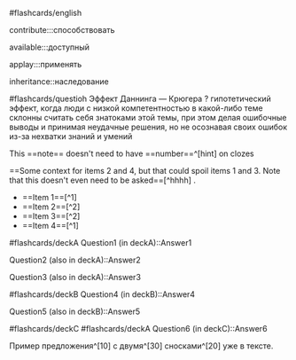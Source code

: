 #flashcards/english

contribute:::способствовать
<!--SR:!2025-05-30,4,190!2025-06-12,17,210-->
available:::доступный
<!--SR:!2025-07-06,39,250!2025-06-20,25,230-->
applay:::применять
<!--SR:!2025-06-02,5,203!2025-06-02,5,203-->
inheritance::наследование
<!--SR:!2025-05-31,3,244-->

#flashcards/questioh
Эффект Даннинга — Крюгера
?
гипотетический эффект, когда люди с низкой компетентностью в какой-либо теме склонны считать себя знатоками этой темы, при этом делая ошибочные выводы и принимая неудачные решения, но не осознавая своих ошибок из-за нехватки знаний и умений
<!--SR:!2025-06-04,9,214-->

This ==note== doesn't need to have ==number==^[hint] on clozes
<!--SR:!2025-06-03,6,245!2025-06-03,6,245-->


==Some context for items 2 and 4, but that could spoil items 1 and 3. Note that this doesn't even need to be asked==[^hhhh]
.
-  ==Item 1==[^1]
-  ==Item 2==[^2]
-  ==Item 3==[^2]
-  ==Item 4==[^1]
<!--SR:!2025-05-31,5,228!2025-05-31,5,228!2025-05-31,5,228!2025-05-31,5,228!2025-05-31,5,228-->

#flashcards/deckA
Question1 (in deckA)::Answer1
<!--SR:!2025-06-03,6,228-->
Question2 (also in deckA)::Answer2
<!--SR:!2025-06-03,6,228-->
Question3 (also in deckA)::Answer3
<!--SR:!2025-06-03,6,228-->

#flashcards/deckB
Question4 (in deckB)::Answer4
<!--SR:!2025-06-03,6,228-->
Question5 (also in deckB)::Answer5
<!--SR:!2025-06-03,6,228-->

#flashcards/deckC #flashcards/deckA
Question6 (in deckC)::Answer6
<!--SR:!2025-06-03,6,228-->


Пример предложения^[10] с двумя^[30] сносками^[20] уже в тексте.

